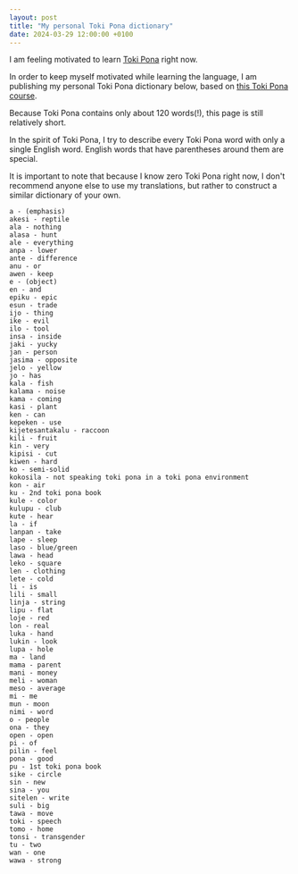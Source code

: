 ```yaml
---
layout: post
title: "My personal Toki Pona dictionary"
date: 2024-03-29 12:00:00 +0100
---
```


I am feeling motivated to learn [Toki Pona](https://en.wikipedia.org/wiki/Toki_Pona) right now.

In order to keep myself motivated while learning the language, I am publishing my personal Toki Pona dictionary below, based on [this Toki Pona course](https://lipu-sona.pona.la/dictionary.html).

Because Toki Pona contains only about 120 words(!), this page is still relatively short.

In the spirit of Toki Pona, I try to describe every Toki Pona word with only a single English word. English words that have parentheses around them are special.

It is important to note that because I know zero Toki Pona right now, I don't recommend anyone else to use my translations, but rather to construct a similar dictionary of your own.

```
a - (emphasis)
akesi - reptile
ala - nothing
alasa - hunt
ale - everything
anpa - lower
ante - difference
anu - or
awen - keep
e - (object)
en - and
epiku - epic
esun - trade
ijo - thing
ike - evil
ilo - tool
insa - inside
jaki - yucky
jan - person
jasima - opposite
jelo - yellow
jo - has
kala - fish
kalama - noise
kama - coming
kasi - plant
ken - can
kepeken - use
kijetesantakalu - raccoon
kili - fruit
kin - very
kipisi - cut
kiwen - hard
ko - semi-solid
kokosila - not speaking toki pona in a toki pona environment
kon - air
ku - 2nd toki pona book
kule - color
kulupu - club
kute - hear
la - if
lanpan - take
lape - sleep
laso - blue/green
lawa - head
leko - square
len - clothing
lete - cold
li - is
lili - small
linja - string
lipu - flat
loje - red
lon - real
luka - hand
lukin - look
lupa - hole
ma - land
mama - parent
mani - money
meli - woman
meso - average
mi - me
mun - moon
nimi - word
o - people
ona - they
open - open
pi - of
pilin - feel
pona - good
pu - 1st toki pona book
sike - circle
sin - new
sina - you
sitelen - write
suli - big
tawa - move
toki - speech
tomo - home
tonsi - transgender
tu - two
wan - one
wawa - strong
```
